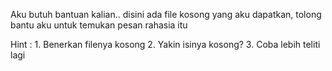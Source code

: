 Aku butuh bantuan kalian..
disini ada file kosong yang aku dapatkan, tolong bantu aku untuk temukan pesan rahasia itu

Hint : 1. Benerkan filenya kosong
       2. Yakin isinya kosong?
       3. Coba lebih teliti lagi
